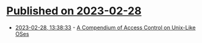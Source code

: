 # [Published on 2023-02-28](index.md)

* [2023-02-28, 13:38:33](https://lobste.rs/s/efsbod/compendium_access_control_on_unix_like) - [A Compendium of Access Control on Unix-Like OSes](https://venam.nixers.net/blog/unix/2023/02/28/access_control.html)
